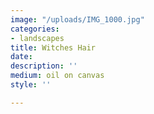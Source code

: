 ```yaml
---
image: "/uploads/IMG_1000.jpg"
categories:
- landscapes
title: Witches Hair
date: 
description: ''
medium: oil on canvas
style: ''

---
```

